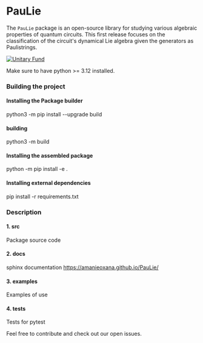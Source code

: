 # PauLie
The `PauLie` package is an open-source library for studying various algebraic properties of quantum circuits.
This first release focuses on the classification of the circuit's dynamical Lie algebra given the generators as
Paulistrings.

[![Unitary Fund](https://img.shields.io/badge/Supported%20By-UNITARY%20FUND-brightgreen.svg?style=for-the-badge)](https://unitary.fund)

Make sure to have python >= 3.12 installed.

### Building the project

#### Installing the Package builder
python3 -m pip install --upgrade build
#### building
python3 -m build

#### Installing the assembled package
python -m pip install -e .

#### Installing external dependencies
pip install -r requirements.txt

### Description

#### 1. src
Package source code

#### 2. docs
sphinx documentation
https://amanieoxana.github.io/PauLie/

#### 3. examples
Examples of use

#### 4. tests
Tests for pytest

Feel free to contribute and check out our open issues. 





